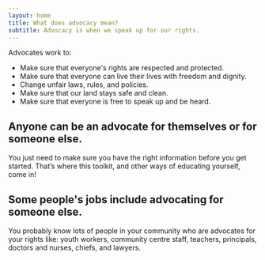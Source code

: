 ```yaml
---
layout: home
title: What does advocacy mean?
subtitle: Advocacy is when we speak up for our rights.
---
```


Advocates work to:
* Make sure that everyone's rights are respected and protected.
* Make sure that everyone can live their lives with freedom and dignity.
* Change unfair laws, rules, and policies.
* Make sure that our land stays safe and clean.
* Make sure that everyone is free to speak up and be heard.


## Anyone can be an advocate for themselves or for someone else.

You just need to make sure you have the right information before you get started. That’s where this toolkit, and other ways of educating yourself, come in!

## Some people's jobs include advocating for someone else.

You probably know lots of people in your community who are advocates for your rights like: youth workers, community centre staff, teachers, principals, doctors and nurses, chiefs, and lawyers.